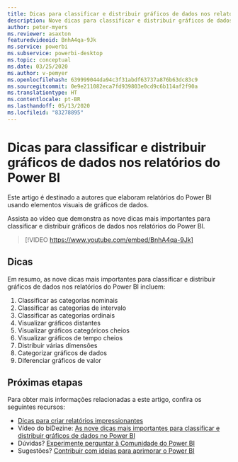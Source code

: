 ```yaml
---
title: Dicas para classificar e distribuir gráficos de dados nos relatórios do Power BI
description: Nove dicas para classificar e distribuir gráficos de dados nos elementos visuais do Power BI, no Power BI Desktop ou no serviço do Power BI.
author: peter-myers
ms.reviewer: asaxton
featuredvideoid: BnhA4qa-9Jk
ms.service: powerbi
ms.subservice: powerbi-desktop
ms.topic: conceptual
ms.date: 03/25/2020
ms.author: v-pemyer
ms.openlocfilehash: 639999044da94c3f31abdf63737a876b63dc83c9
ms.sourcegitcommit: 0e9e211082eca7fd939803e0cd9c6b114af2f90a
ms.translationtype: HT
ms.contentlocale: pt-BR
ms.lasthandoff: 05/13/2020
ms.locfileid: "83278895"
---
```

# <a name="tips-to-sort-and-distribute-data-plots-in-power-bi-reports"></a>Dicas para classificar e distribuir gráficos de dados nos relatórios do Power BI

Este artigo é destinado a autores que elaboram relatórios do Power BI usando elementos visuais de gráficos de dados.

Assista ao vídeo que demonstra as nove dicas mais importantes para classificar e distribuir gráficos de dados nos relatórios do Power BI.

> [!VIDEO https://www.youtube.com/embed/BnhA4qa-9Jk]

## <a name="tips"></a>Dicas

Em resumo, as nove dicas mais importantes para classificar e distribuir gráficos de dados nos relatórios do Power BI incluem:

1. Classificar as categorias nominais
1. Classificar as categorias de intervalo
1. Classificar as categorias ordinais
1. Visualizar gráficos distantes
1. Visualizar gráficos categóricos cheios
1. Visualizar gráficos de tempo cheios
1. Distribuir várias dimensões
1. Categorizar gráficos de dados
1. Diferenciar gráficos de valor

## <a name="next-steps"></a>Próximas etapas

Para obter mais informações relacionadas a este artigo, confira os seguintes recursos:

- [Dicas para criar relatórios impressionantes](../create-reports/desktop-tips-and-tricks-for-creating-reports.md)
- Vídeo do biDezine: [As nove dicas mais importantes para classificar e distribuir gráficos de dados no Power BI](https://www.youtube.com/watch?v=BnhA4qa-9Jk)
- Dúvidas? [Experimente perguntar à Comunidade do Power BI](https://community.powerbi.com/)
- Sugestões? [Contribuir com ideias para aprimorar o Power BI](https://ideas.powerbi.com/)

